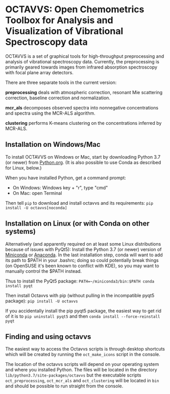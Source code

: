 # OCTAVVS: Open Chemometrics Toolbox for Analysis and Visualization of Vibrational Spectroscopy data

OCTAVVS is a set of graphical tools for high-throughput preprocessing and
analysis of vibrational spectroscopy data. Currently, the preprocessing is
primarily geared towards images from infrared absorption spectroscopy with
focal plane array detectors.

There are three separate tools in the current version:

**preprocessing** deals with atmospheric correction, resonant Mie scattering
correction, baseline correction and normalization.

**mcr_als** decomposes observed spectra into nonnegative concentrations and
spectra using the MCR-ALS algorithm.

**clustering** performs K-means clustering on the concentrations inferred by
MCR-ALS.

## Installation on Windows/Mac

To install OCTAVVS on Windows or Mac, start by downloading Python 3.7 (or newer) from
[Python.org](https://www.python.org/downloads/). (It is also possible
to use Conda as described for Linux, below.)

When you have installed Python, get a command prompt:

* On Windows: Windows key + "r", type "cmd"
* On Mac: open Terminal

Then tell ``pip`` to download and install octavvs and its requirements:
``pip install -U octavvs[noconda]``

## Installation on Linux (or with Conda on other systems)

Alternatively (and apparently required on at least some Linux distributions because
of issues with PyQt5): Install the Python 3.7 (or newer) version
of [Miniconda](https://docs.conda.io/en/latest/miniconda.html) or
[Anaconda](https://www.anaconda.com/distribution/). In the last installation
step, conda will want to add its path to $PATH in your .bashrc; doing so
could potentially break things (on OpenSUSE it's been known to conflict with
KDE), so you may want to manually control the $PATH instead.

Thus to install the PyQt5 package: ``PATH=~/miniconda3/bin:$PATH conda install pyqt``

Then install Octavvs with pip (without pulling in the incompatible pyqt5 package):
``pip install -U octavvs``

If you accidentally install the pip pyqt5 package, the easiest way to get
rid of it is to ``pip uninstall pyqt5`` and then
``conda install --force-reinstall pyqt``

## Finding and using octavvs

The easiest way to access the Octavvs scripts is through desktop shortcuts
which will be created by running the ``oct_make_icons`` script in the
console.

The location of the octavvs scripts will depend on your operating system and
where you installed Python. The files will be located in the directory
``lib/python3.7/site-packages/octavvs`` but the executable scripts
``oct_preprocessing``, ``oct_mcr_als`` and ``oct_clustering`` will be
located in ``bin`` and should be possible to run straight from the console.
